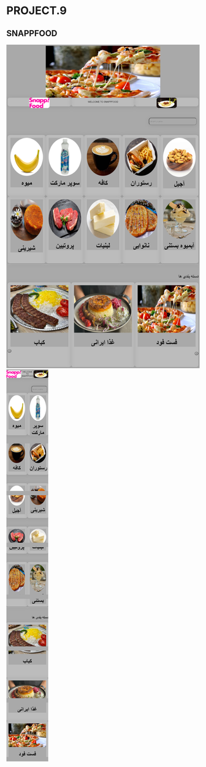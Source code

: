 # PROJECT.9
SNAPPFOOD
---
![screen shot](screencapture-file-D-web-project-9-html-2023-07-08-01_21_14.png)
![screen shot](screencapture-file-D-web-project-9-html-2023-07-08-01_21_41.png)
